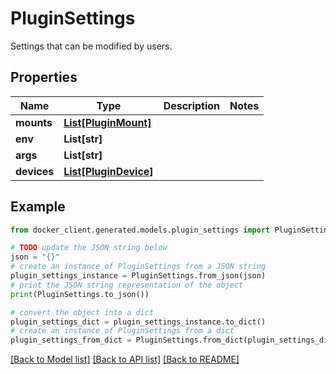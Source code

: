 # PluginSettings

Settings that can be modified by users.

## Properties

Name | Type | Description | Notes
------------ | ------------- | ------------- | -------------
**mounts** | [**List[PluginMount]**](PluginMount.md) |  | 
**env** | **List[str]** |  | 
**args** | **List[str]** |  | 
**devices** | [**List[PluginDevice]**](PluginDevice.md) |  | 

## Example

```python
from docker_client.generated.models.plugin_settings import PluginSettings

# TODO update the JSON string below
json = "{}"
# create an instance of PluginSettings from a JSON string
plugin_settings_instance = PluginSettings.from_json(json)
# print the JSON string representation of the object
print(PluginSettings.to_json())

# convert the object into a dict
plugin_settings_dict = plugin_settings_instance.to_dict()
# create an instance of PluginSettings from a dict
plugin_settings_from_dict = PluginSettings.from_dict(plugin_settings_dict)
```
[[Back to Model list]](../README.md#documentation-for-models) [[Back to API list]](../README.md#documentation-for-api-endpoints) [[Back to README]](../README.md)


